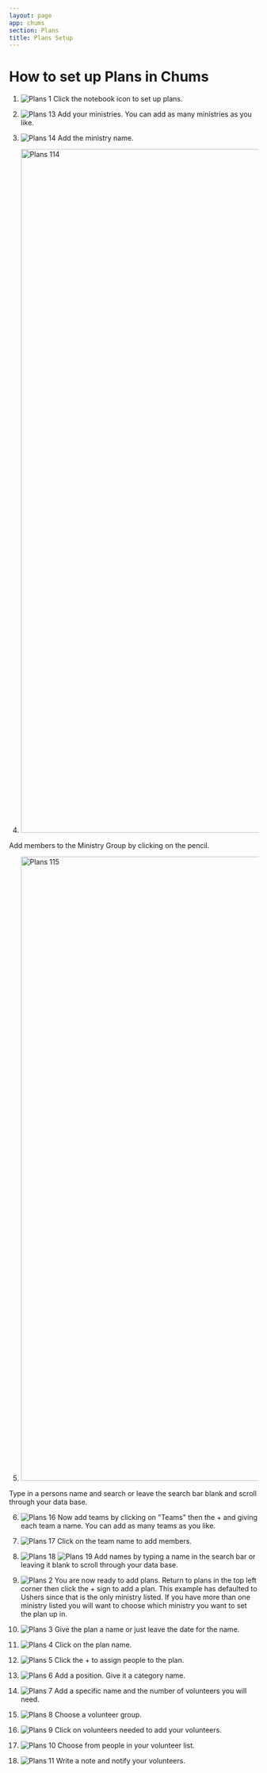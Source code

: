 ```yaml
---
layout: page
app: chums
section: Plans
title: Plans Setup
---
```


# How to set up Plans in Chums

1. ![Plans 1](https://github.com/user-attachments/assets/cbb0c6ed-bfaa-4b7f-872d-433257da9521)
  Click the notebook icon to set up plans.

2. ![Plans 13](https://github.com/user-attachments/assets/dab30ff5-03f3-40f5-925b-72dbcc51f62f)
  Add your ministries. You can add as many ministries as you like.

3. ![Plans 14](https://github.com/user-attachments/assets/e9f1c72c-0567-422f-a289-36a17298afdf)
  Add the ministry name.

4. <img width="1379" alt="Plans 114" src="https://github.com/user-attachments/assets/b4018f1d-1b1f-47d1-8971-49aeb66ff66f">
  Add members to the Ministry Group by clicking on the pencil.

5. <img width="1259" alt="Plans 115" src="https://github.com/user-attachments/assets/fd407219-631b-4529-833a-c6cdc8a5030b">
  Type in a persons name and search or leave the search bar blank and scroll through your data base.
  
6. ![Plans 16](https://github.com/user-attachments/assets/da0ce3da-0bea-4677-a41d-1304e54bbe74)
  Now add teams by clicking on "Teams" then the + and giving each team a name. You can add as many teams as you like.

7. ![Plans 17](https://github.com/user-attachments/assets/16759c55-3253-4756-87af-864fa8fa9f83)
  Click on the team name to add members.
  
8. ![Plans 18](https://github.com/user-attachments/assets/ee20a0a7-15db-4f75-a0c4-0148e176bcc1)
   ![Plans 19](https://github.com/user-attachments/assets/4ea0af47-aa2c-43e4-a290-7add752ac837)
  Add names by typing a name in the search bar or leaving it blank to scroll through your data base.

9. ![Plans 2](https://github.com/user-attachments/assets/e77bb2e5-cc73-44ee-9ee5-598d6a92b380)
  You are now ready to add plans. Return to plans in the top left corner then click the + sign to add a plan. This example has    defaulted to Ushers since that is the only ministry listed. 
  If you have more than one ministry listed you will want to choose which ministry you want to set the plan up in.

10. ![Plans 3](https://github.com/user-attachments/assets/263e3629-7efe-4cae-9fbb-15747183cccd)
  Give the plan a name or just leave the date for the name.

11. ![Plans 4](https://github.com/user-attachments/assets/428807a9-8144-4cdf-bbcb-a303b3b113a7)
  Click on the plan name.

12. ![Plans 5](https://github.com/user-attachments/assets/7a90b181-0e7f-468a-b27f-e79fc1a5cba0)
  Click the + to assign people to the plan.

13. ![Plans 6](https://github.com/user-attachments/assets/15a50902-37ec-4146-89f2-7b032af833df)
  Add a position. Give it a category name. 

14. ![Plans 7](https://github.com/user-attachments/assets/0497df8f-5ea9-411b-979d-89edb3752926)
  Add a specific name and the number of volunteers you will need.

15. ![Plans 8](https://github.com/user-attachments/assets/bc46b217-d1b2-4f6b-b76f-afac7d90fca6)
  Choose a volunteer group.

16. ![Plans 9](https://github.com/user-attachments/assets/178fdb72-9252-43bb-9084-1bdd9e1a6899)
  Click on volunteers needed to add your volunteers.

17. ![Plans 10](https://github.com/user-attachments/assets/d9313e60-1d3c-4949-bccd-49bd4187ca43)
  Choose from people in your volunteer list.

18. ![Plans 11](https://github.com/user-attachments/assets/51b5137e-051b-4467-8e55-dbcc3f56c7db)
  Write a note and notify your volunteers.




  
